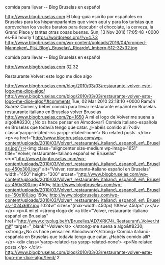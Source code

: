 comida para llevar -- Blog Bruselas en español

http://www.blogbruselas.com El blog-guía escrito por españoles en
Bruselas para los hispanoparlantes que viven aquí y para los turistas
que aprovechan los vuelos baratos para descubrir el chocolate, la
cerveza, la Grand Place y tantas otras cosas buenas. Sun, 13 Nov 2016
17:05:48 +0000 es-ES hourly 1 https://wordpress.org/?v=4.7.3
http://www.blogbruselas.com/wp-content/uploads/2016/04/cropped-Manneken\_Pis\_Blog\_Bruselas\_Ricardo\_Imbern-512-32x32.jpg

comida para llevar -- Blog Bruselas en español

http://www.blogbruselas.com 32 32

Restaurante Volver: este logo me dice algo

http://www.blogbruselas.com/blog/2010/03/03/restaurante-volver-este-logo-me-dice-algo/
http://www.blogbruselas.com/blog/2010/03/03/restaurante-volver-este-logo-me-dice-algo/\#comments
Tue, 02 Mar 2010 22:18:10 +0000 Ramón Suárez Comer y beber comida para
llevar restaurante español en Bruselas restaurante italiano en Bruselas
volver Bruselas http://www.blogbruselas.com/?p=1650 A mi el logo de
Volver me suena a algo&\#8230; ¿No os hace pensar en Almodovar? Comida
italiano-española en Bruselas que todavía tengo que catar. ¿Habéis
comido allí?\<div class=\'yarpp-related-rss yarpp-related-none\'\> No
related posts. \</div\> \<p\>\<a
href=\"http://www.blogbruselas.com/wp-content/uploads/2010/03/Volver\_restaurante\_italiano\_espanol\_en\_Bruselas.jpg\"\>\<img
class=\"aligncenter size-medium wp-image-1651\" title=\"Volver,
restaurante-italiano español en Bruselas\"
src=\"http://www.blogbruselas.com/wp-content/uploads/2010/03/Volver\_restaurante\_italiano\_espanol\_en\_Bruselas-450x300.jpg\"
alt=\"Volver, restaurante-italiano español en Bruselas\" width=\"450\"
height=\"300\"
srcset=\"http://www.blogbruselas.com/wp-content/uploads/2010/03/Volver\_restaurante\_italiano\_espanol\_en\_Bruselas-450x300.jpg
450w,
http://www.blogbruselas.com/wp-content/uploads/2010/03/Volver\_restaurante\_italiano\_espanol\_en\_Bruselas-150x100.jpg
150w,
http://www.blogbruselas.com/wp-content/uploads/2010/03/Volver\_restaurante\_italiano\_espanol\_en\_Bruselas-1024x682.jpg
1024w\" sizes=\"(max-width: 450px) 100vw, 450px\" /\>\</a\>\</p\> \<p\>A
mi el \<strong\>logo de \<a title=\"Volver, restaurante-italiano español
en Bruselas\"
href=\"http://www.cityplug.be/fr/Bruxelles/AD7XRK74\_Restaurant\_Volver.html\"
target=\"\_blank\"\>Volver\</a\> \</strong\>me suena a algo&\#8230;
\<strong\>¿No os hace pensar en Almodovar?\</strong\> Comida
italiano-española en Bruselas que todavía tengo que catar. ¿Habéis
comido allí?\</p\> \<div class=\'yarpp-related-rss
yarpp-related-none\'\> \<p\>No related posts.\</p\> \</div\>
http://www.blogbruselas.com/blog/2010/03/03/restaurante-volver-este-logo-me-dice-algo/feed/
2
